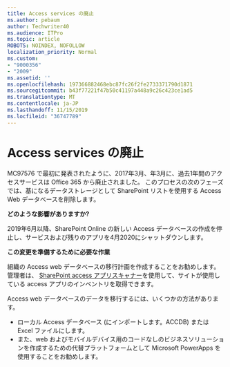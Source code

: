 ```yaml
---
title: Access services の廃止
ms.author: pebaum
author: Techwriter40
ms.audience: ITPro
ms.topic: article
ROBOTS: NOINDEX, NOFOLLOW
localization_priority: Normal
ms.custom:
- "9000356"
- "2009"
ms.assetid: ''
ms.openlocfilehash: 197366882468ebc87fc26f2fe2733371790d1871
ms.sourcegitcommit: b43f77221f47b50c41197a448a9c26c423ce1ad5
ms.translationtype: MT
ms.contentlocale: ja-JP
ms.lasthandoff: 11/15/2019
ms.locfileid: "36747789"
---
```

# <a name="access-services-retirement"></a>Access services の廃止

MC97576 で最初に発表されたように、2017年3月、年3月に、過去1年間のアクセスサービスは Office 365 から廃止されました。 このプロセスの次のフェーズでは、基になるデータストレージとして SharePoint リストを使用する Access Web データベースを削除します。

**どのような影響がありますか?**

2019年6月以降、SharePoint Online の新しい Access データベースの作成を停止し、サービスおよび残りのアプリを4月2020にシャットダウンします。

**この変更を準備するために必要な作業**

組織の Access web データベースの移行計画を作成することをお勧めします。 管理者は、 [SharePoint access アプリスキャナー](https://github.com/SharePoint/PnP-Tools/tree/master/Solutions/SharePoint.AccessApp.Scanner)を使用して、サイトが使用している access アプリのインベントリを取得できます。

Access web データベースのデータを移行するには、いくつかの方法があります。

- ローカル Access データベース (にインポートします。ACCDB) または Excel ファイルにします。
- また、web およびモバイルデバイス用のコードなしのビジネスソリューションを作成するための代替プラットフォームとして Microsoft PowerApps を使用することをお勧めします。